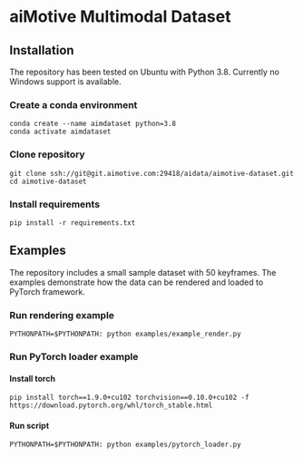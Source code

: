 # aiMotive Multimodal Dataset

## Installation
The repository has been tested on Ubuntu with Python 3.8. Currently no Windows support is available.
### Create a conda environment
```
conda create --name aimdataset python=3.8
conda activate aimdataset
```

### Clone repository
```
git clone ssh://git@git.aimotive.com:29418/aidata/aimotive-dataset.git
cd aimotive-dataset
```

### Install requirements
```
pip install -r requirements.txt
```

## Examples
The repository includes a small sample dataset with 50 keyframes. The examples demonstrate how the data can be rendered
and loaded to PyTorch framework.

### Run rendering example
```
PYTHONPATH=$PYTHONPATH: python examples/example_render.py
```

### Run PyTorch loader example
#### Install torch
```
pip install torch==1.9.0+cu102 torchvision==0.10.0+cu102 -f https://download.pytorch.org/whl/torch_stable.html
```

#### Run script
```
PYTHONPATH=$PYTHONPATH: python examples/pytorch_loader.py
```